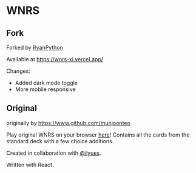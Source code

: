 # WNRS

## Fork

Forked by [RyanPython](https://www.github.com/liyunze-coding)

Available at https://wnrs-xi.vercel.app/

Changes:
- Added dark mode toggle
- More mobile responsive

## Original

originally by https://www.github.com/munjoonteo

Play original WNRS on your browser [here](https://munjoonteo.github.io/wnrs/)! Contains all the cards from the standard deck with a few choice additions.

Created in collaboration with [@ilyues](https://github.com/ilyues).

Written with React.

